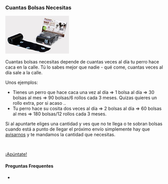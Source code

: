 ### Cuantas Bolsas Necesitas

<div class="row-fluid">
    <div class="span3">
        <a href="/images/bolsas.jpg" rel="shadowbox[bolsas]"><img class="img-polaroid" src="/images/bolsas_small.jpg" alt="Quita la caquita - Las bolsas" /></a>
    </div>
    <div class="span6">
        <p>Cuantas bolsas necesitas depende de cuantas veces al día tu perro hace caca en la calle. Tú lo sabes mejor que nadie - qué come, cuantas veces al día sale a la calle.</p>
        <p>Unos ejemplos:</p>
        <ul>
            <li>Tienes un perro que hace caca una vez al día => 1 bolsa al día => 30 bolsas al mes => 90 bolsas/6 rollos cada 3 meses. Quizas quieres un rollo extra, por si acaso ..</li>
            <li>Tu perro hace su cosita dos veces al día => 2 bolsas al día => 60 bolsas al mes => 180 bolsas/12 rollos cada 3 meses.</li>
        </ul>
        <p>Si al apuntarte eliges una cantidad y ves que no te llega o te sobran bolsas cuando está a punto de llegar el próximo envío simplemente hay que <a href="/contact">avisarnos</a> y te mandamos la cantidad que necesitas.</p>
        <br />
        <p class="centered"><a href="/apuntarse" class="btn btn-primary btn-large">¡Apúntate!</a></p>
    </div>
    <div class="span3">
        <h4>Preguntas Frequentes</h4>
        <ul id="faq" class="nav nav-pills nav-stacked">
                <lift:xmenu locgroup="faq" active_class="active">
                   <li menu:class="active">
                       <a menu:href="index"><span><menu:item /></span></a>
                   </li>
                </lift:xmenu>
         </ul>
    </div>
</div>



[title: Cómo Elegir tu Plan]: /
[menu: Cómo Elegir tu Plan]: /
[menu-locgroup: faq]: /
[order: 10]: /
